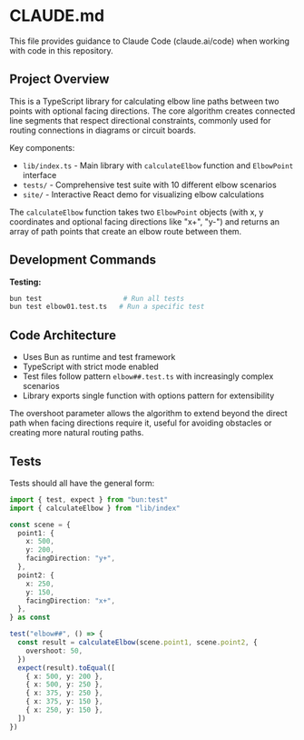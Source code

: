 # CLAUDE.md

This file provides guidance to Claude Code (claude.ai/code) when working with code in this repository.

## Project Overview

This is a TypeScript library for calculating elbow line paths between two points with optional facing directions. The core algorithm creates connected line segments that respect directional constraints, commonly used for routing connections in diagrams or circuit boards.

Key components:

- `lib/index.ts` - Main library with `calculateElbow` function and `ElbowPoint` interface
- `tests/` - Comprehensive test suite with 10 different elbow scenarios
- `site/` - Interactive React demo for visualizing elbow calculations

The `calculateElbow` function takes two `ElbowPoint` objects (with x, y coordinates and optional facing directions like "x+", "y-") and returns an array of path points that create an elbow route between them.

## Development Commands

**Testing:**

```bash
bun test                    # Run all tests
bun test elbow01.test.ts   # Run a specific test
```

## Code Architecture

- Uses Bun as runtime and test framework
- TypeScript with strict mode enabled
- Test files follow pattern `elbow##.test.ts` with increasingly complex scenarios
- Library exports single function with options pattern for extensibility

The overshoot parameter allows the algorithm to extend beyond the direct path when facing directions require it, useful for avoiding obstacles or creating more natural routing paths.

## Tests

Tests should all have the general form:

```ts
import { test, expect } from "bun:test"
import { calculateElbow } from "lib/index"

const scene = {
  point1: {
    x: 500,
    y: 200,
    facingDirection: "y+",
  },
  point2: {
    x: 250,
    y: 150,
    facingDirection: "x+",
  },
} as const

test("elbow##", () => {
  const result = calculateElbow(scene.point1, scene.point2, {
    overshoot: 50,
  })
  expect(result).toEqual([
    { x: 500, y: 200 },
    { x: 500, y: 250 },
    { x: 375, y: 250 },
    { x: 375, y: 150 },
    { x: 250, y: 150 },
  ])
})
```
